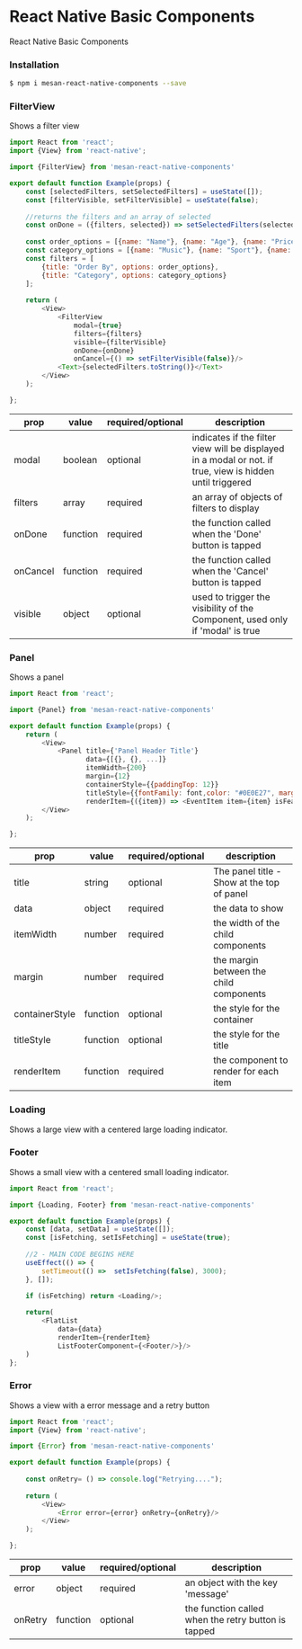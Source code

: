 # React Native Basic Components
React Native Basic Components

### Installation

```bash
$ npm i mesan-react-native-components --save
```

### FilterView
Shows a filter view

```javascript
import React from 'react';
import {View} from 'react-native';

import {FilterView} from 'mesan-react-native-components'

export default function Example(props) {
    const [selectedFilters, setSelectedFilters] = useState([]);
    const [filterVisible, setFilterVisible] = useState(false);
    
    //returns the filters and an array of selected
    const onDone = ({filters, selected}) => setSelectedFilters(selected);
    
    const order_options = [{name: "Name"}, {name: "Age"}, {name: "Price"}];
    const category_options = [{name: "Music"}, {name: "Sport"}, {name: "Theatre"}];
    const filters = [
        {title: "Order By", options: order_options}, 
        {title: "Category", options: category_options}
    ];
    
    return (
        <View>
            <FilterView
                modal={true}
                filters={filters}
                visible={filterVisible}
                onDone={onDone}
                onCancel={() => setFilterVisible(false)}/>
            <Text>{selectedFilters.toString()}</Text>
        </View>
    );

};
```

| prop | value | required/optional | description |
| ---- | ----- | ----------------- | ----------- |
| modal | boolean | optional | indicates if the filter view will be displayed in a modal or not. if true, view is hidden until triggered |
| filters | array | required | an array of objects of filters to display |
| onDone | function | required | the function called when the 'Done' button is tapped |
| onCancel | function | required | the function called when the 'Cancel' button is tapped |
| visible | object | optional | used to trigger the visibility of the Component, used only if 'modal' is true |


### Panel
Shows a panel

```javascript
import React from 'react';

import {Panel} from 'mesan-react-native-components'

export default function Example(props) {
    return (
        <View>
            <Panel title={'Panel Header Title'}
                   data={[{}, {}, ...]} 
                   itemWidth={200}
                   margin={12}
                   containerStyle={{paddingTop: 12}}
                   titleStyle={{fontFamily: font,color: "#0E0E27", marginBottom: 4}}
                   renderItem={({item}) => <EventItem item={item} isFeatured={true}/>}/>
        </View>
    );

};
```

| prop | value | required/optional | description |
| ---- | ----- | ----------------- | ----------- |
| title | string | optional | The panel title - Show at the top of panel |
| data | object | required | the data to show |
| itemWidth | number | required | the width of the child components |
| margin | number | required | the margin between the child components |
| containerStyle | function | optional | the style for the container |
| titleStyle | function | optional | the style for the title |
| renderItem | function | required | the component to render for each item |


### Loading
Shows a large view with a centered large loading indicator.

### Footer
Shows a small view with a centered small loading indicator.

```javascript
import React from 'react';

import {Loading, Footer} from 'mesan-react-native-components'

export default function Example(props) {
    const [data, setData] = useState([]);
    const [isFetching, setIsFetching] = useState(true);
    
    //2 - MAIN CODE BEGINS HERE
    useEffect(() => {
        setTimeout(() =>  setIsFetching(false), 3000);
    }, []);

    if (isFetching) return <Loading/>;
    
    return(
        <FlatList
            data={data}
            renderItem={renderItem}
            ListFooterComponent={<Footer/>}/>
    )
};
```

### Error
Shows a view with a error message and a retry button

```javascript
import React from 'react';
import {View} from 'react-native';

import {Error} from 'mesan-react-native-components'

export default function Example(props) {
    
    const onRetry= () => console.log("Retrying....");
    
    return (
        <View>
            <Error error={error} onRetry={onRetry}/>
        </View>
    );

};
```

| prop | value | required/optional | description |
| ---- | ----- | ----------------- | ----------- |
| error | object | required | an object with the key 'message' |
| onRetry | function | optional | the function called when the retry button is tapped |
